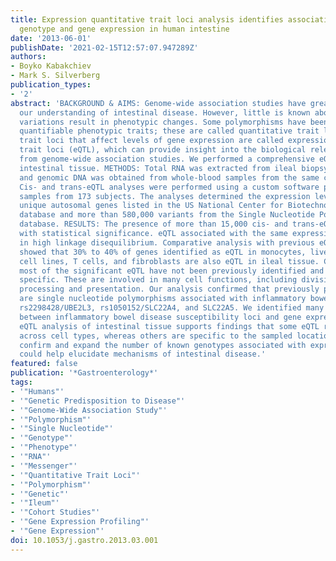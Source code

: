 ```yaml
---
title: Expression quantitative trait loci analysis identifies associations between
  genotype and gene expression in human intestine
date: '2013-06-01'
publishDate: '2021-02-15T12:57:07.947289Z'
authors:
- Boyko Kabakchiev
- Mark S. Silverberg
publication_types:
- '2'
abstract: 'BACKGROUND & AIMS: Genome-wide association studies have greatly increased
  our understanding of intestinal disease. However, little is known about how genetic
  variations result in phenotypic changes. Some polymorphisms have been shown to modulate
  quantifiable phenotypic traits; these are called quantitative trait loci. Quantitative
  trait loci that affect levels of gene expression are called expression quantitative
  trait loci (eQTL), which can provide insight into the biological relevance of data
  from genome-wide association studies. We performed a comprehensive eQTL scan of
  intestinal tissue. METHODS: Total RNA was extracted from ileal biopsy specimens
  and genomic DNA was obtained from whole-blood samples from the same cohort of individuals.
  Cis- and trans-eQTL analyses were performed using a custom software pipeline for
  samples from 173 subjects. The analyses determined the expression levels of 19,047
  unique autosomal genes listed in the US National Center for Biotechnology Information
  database and more than 580,000 variants from the Single Nucleotide Polymorphism
  database. RESULTS: The presence of more than 15,000 cis- and trans-eQTL was detected
  with statistical significance. eQTL associated with the same expression trait were
  in high linkage disequilibrium. Comparative analysis with previous eQTL studies
  showed that 30% to 40% of genes identified as eQTL in monocytes, liver tissue, lymphoblastoid
  cell lines, T cells, and fibroblasts are also eQTL in ileal tissue. Conversely,
  most of the significant eQTL have not been previously identified and could be tissue
  specific. These are involved in many cell functions, including division and antigen
  processing and presentation. Our analysis confirmed that previously published cis-eQTL
  are single nucleotide polymorphisms associated with inflammatory bowel disease:
  rs2298428/UBE2L3, rs1050152/SLC22A4, and SLC22A5. We identified many new associations
  between inflammatory bowel disease susceptibility loci and gene expression. CONCLUSIONS:
  eQTL analysis of intestinal tissue supports findings that some eQTL remain stable
  across cell types, whereas others are specific to the sampled location. Our findings
  confirm and expand the number of known genotypes associated with expression and
  could help elucidate mechanisms of intestinal disease.'
featured: false
publication: '*Gastroenterology*'
tags:
- '"Humans"'
- '"Genetic Predisposition to Disease"'
- '"Genome-Wide Association Study"'
- '"Polymorphism"'
- '"Single Nucleotide"'
- '"Genotype"'
- '"Phenotype"'
- '"RNA"'
- '"Messenger"'
- '"Quantitative Trait Loci"'
- '"Polymorphism"'
- '"Genetic"'
- '"Ileum"'
- '"Cohort Studies"'
- '"Gene Expression Profiling"'
- '"Gene Expression"'
doi: 10.1053/j.gastro.2013.03.001
---
```


